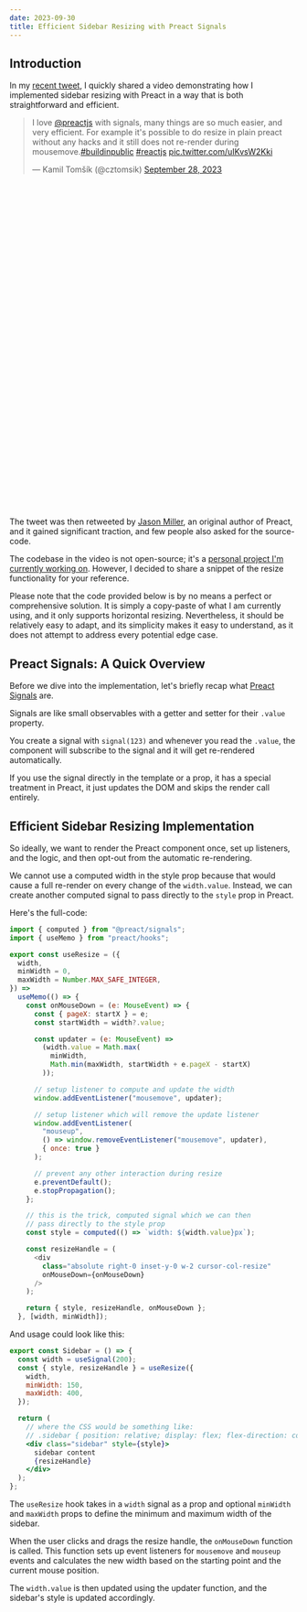 ```yaml
---
date: 2023-09-30
title: Efficient Sidebar Resizing with Preact Signals
---
```


## Introduction

In my [recent tweet](https://twitter.com/cztomsik/status/1707462107510280459),
I quickly shared a video demonstrating how I implemented sidebar resizing with
Preact in a way that is both straightforward and efficient.

<div style="min-height: 684px">
<blockquote class="twitter-tweet"><p lang="en" dir="ltr">I love <a href="https://twitter.com/preactjs?ref_src=twsrc%5Etfw">@preactjs</a> with signals, many things are so much easier, and very efficient. For example it&#39;s possible to do resize in plain preact without any hacks and it still does not re-render during mousemove.<a href="https://twitter.com/hashtag/buildinpublic?src=hash&amp;ref_src=twsrc%5Etfw">#buildinpublic</a> <a href="https://twitter.com/hashtag/reactjs?src=hash&amp;ref_src=twsrc%5Etfw">#reactjs</a> <a href="https://t.co/uIKvsW2Kki">pic.twitter.com/uIKvsW2Kki</a></p>&mdash; Kamil Tomšík (@cztomsik) <a href="https://twitter.com/cztomsik/status/1707462107510280459?ref_src=twsrc%5Etfw">September 28, 2023</a></blockquote>
</div>

The tweet was then retweeted by [Jason Miller](https://twitter.com/_developit),
an original author of Preact, and it gained significant traction, and few people
also asked for the source-code.

The codebase in the video is not open-source; it's a [personal project I'm
currently working on](https://www.avapls.com). However, I decided to share a
snippet of the resize functionality for your reference.

Please note that the code provided below is by no means a perfect or
comprehensive solution. It is simply a copy-paste of what I am currently using,
and it only supports horizontal resizing. Nevertheless, it should be relatively
easy to adapt, and its simplicity makes it easy to understand, as it does not
attempt to address every potential edge case.

## Preact Signals: A Quick Overview

Before we dive into the implementation, let's briefly recap what [Preact Signals](https://preactjs.com/guide/v10/signals/) are.

Signals are like small observables with a getter and setter for their
`.value` property.

You create a signal with `signal(123)` and whenever you read the `.value`, the component will subscribe to the signal and it will get re-rendered automatically.

If you use the signal directly in the template or a prop, it has a special
treatment in Preact, it just updates the DOM and skips the render call entirely.

## Efficient Sidebar Resizing Implementation

So ideally, we want to render the Preact component once, set up listeners, and the logic,
and then opt-out from the automatic re-rendering.

We cannot use a computed width in the style prop because that would cause a full
re-render on every change of the `width.value`. Instead, we can create another
computed signal to pass directly to the `style` prop in Preact.

Here's the full-code:

```js
import { computed } from "@preact/signals";
import { useMemo } from "preact/hooks";

export const useResize = ({
  width,
  minWidth = 0,
  maxWidth = Number.MAX_SAFE_INTEGER,
}) =>
  useMemo(() => {
    const onMouseDown = (e: MouseEvent) => {
      const { pageX: startX } = e;
      const startWidth = width?.value;

      const updater = (e: MouseEvent) =>
        (width.value = Math.max(
          minWidth,
          Math.min(maxWidth, startWidth + e.pageX - startX)
        ));

      // setup listener to compute and update the width
      window.addEventListener("mousemove", updater);

      // setup listener which will remove the update listener
      window.addEventListener(
        "mouseup",
        () => window.removeEventListener("mousemove", updater),
        { once: true }
      );

      // prevent any other interaction during resize
      e.preventDefault();
      e.stopPropagation();
    };

    // this is the trick, computed signal which we can then
    // pass directly to the style prop
    const style = computed(() => `width: ${width.value}px`);

    const resizeHandle = (
      <div
        class="absolute right-0 inset-y-0 w-2 cursor-col-resize"
        onMouseDown={onMouseDown}
      />
    );

    return { style, resizeHandle, onMouseDown };
  }, [width, minWidth]);
```

And usage could look like this:

```jsx
export const Sidebar = () => {
  const width = useSignal(200);
  const { style, resizeHandle } = useResize({
    width,
    minWidth: 150,
    maxWidth: 400,
  });

  return (
    // where the CSS would be something like:
    // .sidebar { position: relative; display: flex; flex-direction: column }
    <div class="sidebar" style={style}>
      sidebar content
      {resizeHandle}
    </div>
  );
};
```

The `useResize` hook takes in a `width` signal as a prop and optional `minWidth`
and `maxWidth` props to define the minimum and maximum width of the sidebar.

When the user clicks and drags the resize handle, the `onMouseDown` function is
called. This function sets up event listeners for `mousemove` and `mouseup`
events and calculates the new width based on the starting point and the current
mouse position.

The `width.value` is then updated using the updater function, and the sidebar's
style is updated accordingly.

